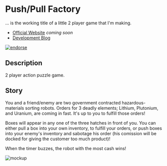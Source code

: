 # Push/Pull Factory
... is the working title of a little 2 player game that I'm making.

- [Official Website](http://gageh.us/githubgameoff/2012/) *coming soon*
- [Development Blog]( http://blog.gageh.us/?tag=github-gameoff)

[![endorse](http://api.coderwall.com/gagege/endorsecount.png)](http://coderwall.com/gagege)

## Description

2 player action puzzle game.

## Story

You and a friend/enemy are two government contracted hazardous-materials sorting robots. Orders for 3 deadly elements; Lithium, Plutonium, and Uranium, are coming in fast. It's up to you to fulfill those orders!

Boxes will appear in any one of the three hatches in front of you. You can either pull a box into your own inventory, to fulfill your orders, or push boxes into your enemy's inventory and sabotage his order (his comission will be docked for giving the customer too much product)!

When the timer buzzes, the robot with the most cash wins!

![mockup](http://blog.gageh.us/wp-content/uploads/2012/10/20121026_134936-1024x768.jpg)
